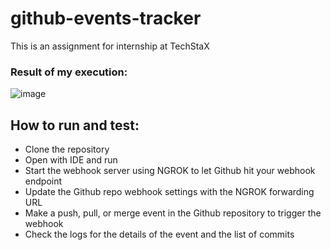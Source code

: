 # github-events-tracker
This is an assignment for internship at TechStaX

### Result of my execution:

![image](https://user-images.githubusercontent.com/86100927/232512781-66618e2e-b5ca-4cf1-95c4-df0823a15c46.png)

## How to run and test:
- Clone the repository
- Open with IDE and run
- Start the webhook server using NGROK to let Github hit your webhook endpoint
- Update the Github repo webhook settings with the NGROK forwarding URL
- Make a push, pull, or merge event in the Github repository to trigger the webhook
- Check the logs for the details of the event and the list of commits
